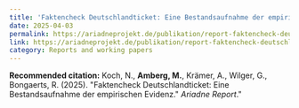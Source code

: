 ```yaml
---
title: 'Faktencheck Deutschlandticket: Eine Bestandsaufnahme der empirischen Evidenz'
date: 2025-04-03
permalink: https://ariadneprojekt.de/publikation/report-faktencheck-deutschlandticket-eine-bestandsaufnahme-der-empirischen-evidenz/
link: https://ariadneprojekt.de/publikation/report-faktencheck-deutschlandticket-eine-bestandsaufnahme-der-empirischen-evidenz/
category: Reports and working papers
---
```


**Recommended citation:**
Koch, N., <b>Amberg, M.</b>, Krämer, A., Wilger, G., Bongaerts, R. (2025). &quot;Faktencheck Deutschlandticket: Eine Bestandsaufnahme der empirischen Evidenz.&quot; <i>Ariadne Report</i>."